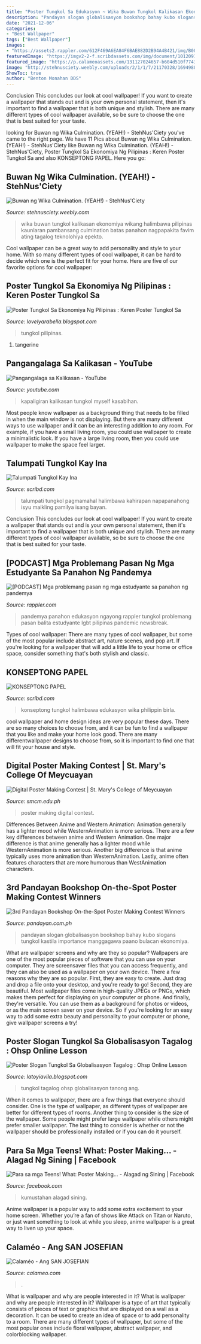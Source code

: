 ```yaml
---
title: "Poster Tungkol Sa Edukasyon ~ Wika Buwan Tungkol Kalikasan Ekonomiya Wikang Halimbawa Pilipinas Kaunlaran Pambansang Culmination Batas Panahon Nagpapakita Favim Ating Tagalog Teknolohiya Epekto"
description: "Pandayan slogan globalisasyon bookshop bahay kubo slogans tungkol kastila importance manggagawa paano bulacan ekonomiya"
date: "2021-12-06"
categories:
- "Best Wallpaper"
tags: ["Best Wallpaper"]
images:
- "https://assets2.rappler.com/612F469A6EA84F6BAE882D2B94A4B421/img/B081EC31F6D242F3AD2F28556A754CBF/newsbreak-beyond-the-stories-landscape-with-topic-1.jpg"
featuredImage: "https://imgv2-2-f.scribdassets.com/img/document/101209104/original/be2bd87c6a/1583848205?v=1"
featured_image: "https://p.calameoassets.com/131127024657-b604d510f774350b3aef410b016d1777/p1.jpg"
image: "http://stehnusciety.weebly.com/uploads/2/1/1/7/21170328/1694988_orig.jpg"
ShowToc: true
author: "Benton Monahan DDS"
---
```



Conclusion
This concludes our look at cool wallpaper! If you want to create a wallpaper that stands out and is your own personal statement, then it's important to find a wallpaper that is both unique and stylish. There are many different types of cool wallpaper available, so be sure to choose the one that is best suited for your taste.

	

		
looking for Buwan ng Wika Culmination. (YEAH!) - StehNus&#039;Ciety you've came to the right page. We have 11 Pics about Buwan ng Wika Culmination. (YEAH!) - StehNus&#039;Ciety like Buwan ng Wika Culmination. (YEAH!) - StehNus&#039;Ciety, Poster Tungkol Sa Ekonomiya Ng Pilipinas : Keren Poster Tungkol Sa and also KONSEPTONG PAPEL. Here you go:
		
    
## Buwan Ng Wika Culmination. (YEAH!) - StehNus&#039;Ciety

<img loading=lazy src="http://stehnusciety.weebly.com/uploads/2/1/1/7/21170328/1694988_orig.jpg" onerror="this.onerror=null;this.src='https://tse1.mm.bing.net/th?id=OIP.Gknp04v_Jh_NFUSopdJeHgHaJ5&amp;pid=15.1';" alt="Buwan ng Wika Culmination. (YEAH!) - StehNus&#039;Ciety">

_Source: stehnusciety.weebly.com_

>wika buwan tungkol kalikasan ekonomiya wikang halimbawa pilipinas kaunlaran pambansang culmination batas panahon nagpapakita favim ating tagalog teknolohiya epekto. 

	

Cool wallpaper can be a great way to add personality and style to your home. With so many different types of cool wallpaper, it can be hard to decide which one is the perfect fit for your home. Here are five of our favorite options for cool wallpaper: 

    
## Poster Tungkol Sa Ekonomiya Ng Pilipinas : Keren Poster Tungkol Sa

<img loading=lazy src="https://lh3.googleusercontent.com/proxy/CMblYXWMcM6SmxPOPT008hjhsnTOYhWBUed8m2dRUeQv5v2hkmoCqoH0e0XobnNMScR2e68t1KnHt2NPniFCPueQrNyMsJyYbCVqh6UC6NyNhhdedKiST59-7U0Tg1TG6rN4FOYKlZ2mXAllhTaHqtQ4pqoAnNS71vpKIQ=w1200-h630-p-k-no-nu" onerror="this.onerror=null;this.src='https://tse1.mm.bing.net/th?id=OIP.W95Whd2QDBVDvGn-ZppVPQHaFL&amp;pid=15.1';" alt="Poster Tungkol Sa Ekonomiya Ng Pilipinas : Keren Poster Tungkol Sa">

_Source: lovelyarabella.blogspot.com_

>tungkol pilipinas. 

	

1. tangerine 

    
## Pangangalaga Sa Kalikasan - YouTube

<img loading=lazy src="https://i.ytimg.com/vi/1cTCVSumW9I/hqdefault.jpg" onerror="this.onerror=null;this.src='https://tse2.mm.bing.net/th?id=OIP.T9AKpFOP4wj0c6fs0qjG3AHaFj&amp;pid=15.1';" alt="Pangangalaga sa Kalikasan - YouTube">

_Source: youtube.com_

>kapaligiran kalikasan tungkol myself kasabihan. 

	

Most people know wallpaper as a background thing that needs to be filled in when the main window is not displaying. But there are many different ways to use wallpaper and it can be an interesting addition to any room. For example, if you have a small living room, you could use wallpaper to create a minimalistic look. If you have a large living room, then you could use wallpaper to make the space feel larger.

    
## Talumpati Tungkol Kay Ina

<img loading=lazy src="https://imgv2-1-f.scribdassets.com/img/document/296141293/original/dfe2fec68b/1566877412?v=1" onerror="this.onerror=null;this.src='https://tse3.mm.bing.net/th?id=OIP.ArDV0TzGTzlL_OHbPkmB-wHaJ4&amp;pid=15.1';" alt="Talumpati Tungkol Kay Ina">

_Source: scribd.com_

>talumpati tungkol pagmamahal halimbawa kahirapan napapanahong isyu maikling pamilya isang bayan. 

	

Conclusion
This concludes our look at cool wallpaper! If you want to create a wallpaper that stands out and is your own personal statement, then it's important to find a wallpaper that is both unique and stylish. There are many different types of cool wallpaper available, so be sure to choose the one that is best suited for your taste.

    
## [PODCAST] Mga Problemang Pasan Ng Mga Estudyante Sa Panahon Ng Pandemya

<img loading=lazy src="https://assets2.rappler.com/612F469A6EA84F6BAE882D2B94A4B421/img/B081EC31F6D242F3AD2F28556A754CBF/newsbreak-beyond-the-stories-landscape-with-topic-1.jpg" onerror="this.onerror=null;this.src='https://tse1.mm.bing.net/th?id=OIP.loC7wLKclr5u1rzeW6Ya0AHaEK&amp;pid=15.1';" alt="[PODCAST] Mga problemang pasan ng mga estudyante sa panahon ng pandemya">

_Source: rappler.com_

>pandemya panahon edukasyon ngayong rappler tungkol problemang pasan balita estudyante lgbt pilipinas pandemic newsbreak. 

	

Types of cool wallpaper:
There are many types of cool wallpaper, but some of the most popular include abstract art, nature scenes, and pop art. If you're looking for a wallpaper that will add a little life to your home or office space, consider something that's both stylish and classic.

    
## KONSEPTONG PAPEL

<img loading=lazy src="https://imgv2-2-f.scribdassets.com/img/document/101209104/original/be2bd87c6a/1583848205?v=1" onerror="this.onerror=null;this.src='https://tse1.mm.bing.net/th?id=OIP.3fx7HaDlUe2ppb9g1-vplQHaJ4&amp;pid=15.1';" alt="KONSEPTONG PAPEL">

_Source: scribd.com_

>konseptong tungkol halimbawa edukasyon wika philippin birla. 

	

cool wallpaper and home design ideas are very popular these days. There are so many choices to choose from, and it can be fun to find a wallpaper that you like and make your home look good. There are many differentwallpaper designs to choose from, so it is important to find one that will fit your house and style.

    
## Digital Poster Making Contest | St. Mary&#039;s College Of Meycuayan

<img loading=lazy src="http://smcm.edu.ph/file-manager/images/ww.jpg" onerror="this.onerror=null;this.src='https://tse4.mm.bing.net/th?id=OIP.HzQfaBDnFibkmJ2744zWQQAAAA&amp;pid=15.1';" alt="Digital Poster Making Contest | St. Mary&#039;s College of Meycuayan">

_Source: smcm.edu.ph_

>poster making digital contest. 

	

Differences Between Anime and Western Animation: Animation generally has a lighter mood while WesternAnimation is more serious.
There are a few key differences between anime and Western Animation. One major difference is that anime generally has a lighter mood while WesternAnimation is more serious. Another big difference is that anime typically uses more animation than WesternAnimation. Lastly, anime often features characters that are more humorous than WestAnimation characters.

    
## 3rd Pandayan Bookshop On-the-Spot Poster Making Contest Winners

<img loading=lazy src="http://pandayan.com.ph/wp-content/uploads/2016/02/184-Mary-Jane-T.-Sebastian-Grade-9.jpg" onerror="this.onerror=null;this.src='https://tse3.mm.bing.net/th?id=OIP.5AMJDl7NaLD-YuNQRSSoBwHaE7&amp;pid=15.1';" alt="3rd Pandayan Bookshop On-the-Spot Poster Making Contest Winners">

_Source: pandayan.com.ph_

>pandayan slogan globalisasyon bookshop bahay kubo slogans tungkol kastila importance manggagawa paano bulacan ekonomiya. 

	

What are wallpaper screens and why are they so popular?
Wallpapers are one of the most popular pieces of software that you can use on your computer. They are screensaver files that you can access frequently, and they can also be used as a wallpaper on your own device. There a few reasons why they are so popular. First, they are easy to create. Just drag and drop a file onto your desktop, and you're ready to go! Second, they are beautiful. Most wallpaper files come in high-quality JPEGs or PNGs, which makes them perfect for displaying on your computer or phone. And finally, they're versatile. You can use them as a background for photos or videos, or as the main screen saver on your device. So if you're looking for an easy way to add some extra beauty and personality to your computer or phone, give wallpaper screens a try!

    
## Poster Slogan Tungkol Sa Globalisasyon Tagalog : Ohsp Online Lesson

<img loading=lazy src="https://i.ytimg.com/vi/7AXAGkJE3C0/sddefault.jpg" onerror="this.onerror=null;this.src='https://tse2.mm.bing.net/th?id=OIP.p2s_lC3Vz3ghEtrL40WH9QHaFj&amp;pid=15.1';" alt="Poster Slogan Tungkol Sa Globalisasyon Tagalog : Ohsp Online Lesson">

_Source: latoyiavila.blogspot.com_

>tungkol tagalog ohsp globalisasyon tanong ang. 

	

When it comes to wallpaper, there are a few things that everyone should consider. One is the type of wallpaper, as different types of wallpaper are better for different types of rooms. Another thing to consider is the size of the wallpaper. Some people might prefer large wallpaper while others might prefer smaller wallpaper. The last thing to consider is whether or not the wallpaper should be professionally installed or if you can do it yourself.

    
## Para Sa Mga Teens! What: Poster Making... - Alagad Ng Sining | Facebook

<img loading=lazy src="https://lookaside.fbsbx.com/lookaside/crawler/media/?media_id=2940516882935579" onerror="this.onerror=null;this.src='https://tse3.mm.bing.net/th?id=OIP.IGbiRLE79szyKnCb2eT3egHaHa&amp;pid=15.1';" alt="Para sa mga Teens! What: Poster Making... - Alagad ng Sining | Facebook">

_Source: facebook.com_

>kumustahan alagad sining. 

	

Anime wallpaper is a popular way to add some extra excitement to your home screen. Whether you’re a fan of shows like Attack on Titan or Naruto, or just want something to look at while you sleep, anime wallpaper is a great way to liven up your space.

    
## Calaméo - Ang SAN JOSEFIAN

<img loading=lazy src="https://p.calameoassets.com/131127024657-b604d510f774350b3aef410b016d1777/p1.jpg" onerror="this.onerror=null;this.src='https://tse4.mm.bing.net/th?id=OIP.cAwsDjmPnLqVDcUaG2IWbwHaLH&amp;pid=15.1';" alt="Calaméo - Ang SAN JOSEFIAN">

_Source: calameo.com_

>. 

	

What is wallpaper and why are people interested in it?
What is wallpaper and why are people interested in it?
Wallpaper is a type of art that typically consists of pieces of text or graphics that are displayed on a wall as a decoration. It can be used to create an idea of space or to add personality to a room. There are many different types of wallpaper, but some of the most popular ones include floral wallpaper, abstract wallpaper, and colorblocking wallpaper.

